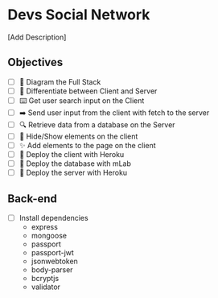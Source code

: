 # Devs Social Network

[Add Description]

## Objectives

*[ ] 📝 Diagram the Full Stack
*[ ] 🔎 Differentiate between Client and Server
*[ ] ⌨️ Get user search input on the Client
*[ ] ➡️ Send user input from the client with fetch to the server
*[ ] 🔍 Retrieve data from a database on the Server
*[ ] 🙈 Hide/Show elements on the client
*[ ] ✨ Add elements to the page on the client
*[ ] 🚀 Deploy the client with Heroku
*[ ] 🚀 Deploy the database with mLab
*[ ] 🚀 Deploy the server with Heroku

## Back-end

*[ ] Install dependencies
    * express
    * mongoose
    * passport
    * passport-jwt
    * jsonwebtoken
    * body-parser
    * bcryptjs
    * validator

